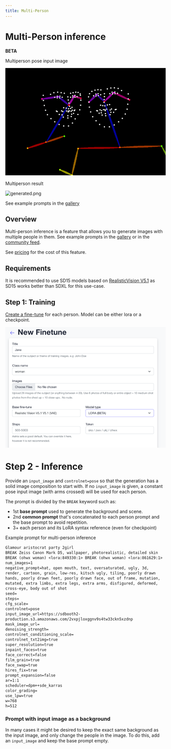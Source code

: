 ```yaml
---
title: Multi-Person
---
```


# Multi-Person inference 
**BETA**

<div style={{ display: "grid", 'grid-template-columns': '1fr 1fr', gap: '1.5rem' }}>
<div>
<figcaption>Multiperson pose input image</figcaption>

![source.png](./img/multiperson-pose.png)
</div>

<div>
<figcaption>Multiperson result</figcaption>

![generated.png](./img/multiperson.png)
</div>

</div>

See example prompts in the [gallery](https://astria.ai/gallery?is_multiperson=true)

## Overview
Multi-person inference is a feature that allows you to generate images with multiple people in them.
See example prompts in the [gallery](https://www.astria.ai/gallery?is_multiperson=true) or in the [community feed](https://www.astria.ai/community?is_multiperson=true).

See [pricing](https://www.astria.ai/pricing) for the cost of this feature.

## Requirements
It is recommended to use SD15 models based on [RealisticVision V5.1](https://www.astria.ai/gallery/tunes/690204/prompts) as SD15 works better than SDXL for this use-case.

## Step 1: Training
[Create a fine-tune](https://www.astria.ai/tunes/new) for each person. Model can be either lora or a checkpoint.

![img.png](./img/multiperson-training.png)

# Step 2 - Inference
Provide an `input_image` and `controlnet=pose` so that the generation has a solid image composition to start with.
If no `input_image` is given, a constant pose input image (with arms crossed) will be used for each person.

The prompt is divided by the `BREAK` keyword such as:
* 1st **base prompt** used to generate the background and scene.
* 2nd **common prompt** that's concatenated to each person prompt and the base prompt to avoid repetition.
* 3+ each person and its LoRA syntax reference (even for checkpoint)

Example prompt for multi-person inference

```text
Glamour aristocrat party 2girl 
BREAK Zeiss Canon Mark D5, wallpaper, photorealistic, detailed skin 
BREAK (ohwx woman) <lora:849330:1> BREAK (ohwx woman) <lora:861629:1> 
num_images=1 
negative_prompt=hat, open mouth, text, oversaturated, ugly, 3d, render, cartoon, grain, low-res, kitsch ugly, tiling, poorly drawn hands, poorly drawn feet, poorly drawn face, out of frame, mutation, mutated, extra limbs, extra legs, extra arms, disfigured, deformed, cross-eye, body out of shot 
seed= 
steps= 
cfg_scale= 
controlnet=pose 
input_image_url=https://sdbooth2-production.s3.amazonaws.com/2vxpjloxggnv9s4tw33ckn5xzdnp 
mask_image_url= 
denoising_strength= 
controlnet_conditioning_scale= 
controlnet_txt2img=true 
super_resolution=true 
inpaint_faces=true 
face_correct=false
film_grain=true
face_swap=true
hires_fix=true
prompt_expansion=false
ar=1:1
scheduler=dpm++sde_karras
color_grading=
use_lpw=true
w=768
h=512
```

### Prompt with input image as a background
In many cases it might be desired to keep the exact same background as the input image, and only change the people in the image. To do this, add an `input_image` and keep the base prompt empty.


